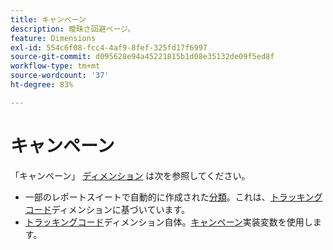 ```yaml
---
title: キャンペーン
description: 曖昧さ回避ページ。
feature: Dimensions
exl-id: 554c6f08-fcc4-4af9-8fef-325fd17f6997
source-git-commit: d095628e94a45221815b1d08e35132de09f5ed8f
workflow-type: tm+mt
source-wordcount: '37'
ht-degree: 83%

---
```


# キャンペーン

「キャンペーン」 [ディメンション](overview.md) は次を参照してください。

* 一部のレポートスイートで自動的に作成された[分類](../classifications/c-classifications.md)。これは、[トラッキングコード](tracking-code.md)ディメンションに基づいています。
* [トラッキングコード](tracking-code.md)ディメンション自体。[キャンペーン](/help/implement/vars/page-vars/campaign.md)実装変数を使用します。
